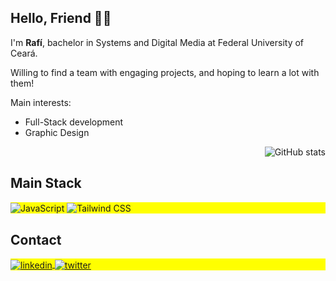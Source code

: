 ## Hello, Friend 👋🏻
<p>I'm <strong>Rafí</strong>, bachelor in Systems and Digital Media at Federal University of Ceará.</p>
<p>Willing to find a team with engaging projects, and hoping to learn a lot with them!</p>

<p>Main interests: </p>
<ul>
  <li>Full-Stack development</li>
<!--   <li>Back-end (beggining)</li> -->
  <li>Graphic Design</li>
</ul>

<img align="right" src="https://github-readme-stats.vercel.app/api/top-langs/?username=rafimota&theme=blue-green" alt="GitHub stats">
</br>

<h2>Main Stack</h2>

<p align="left" style="background:yellow">
<img align="center" src="https://img.shields.io/badge/JavaScript-F7DF1E?style=for-the-badge&logo=javascript&logoColor=black" alt="JavaScript"/>
<img align="center" src="https://img.shields.io/badge/Tailwind_CSS-38B2AC?style=for-the-badge&logo=tailwind-css&logoColor=white" alt="Tailwind CSS"/>
</p>

<h2>Contact</h2>

<p align="left" style="background:yellow">
<a href="https://linkedin.com/in/rafimota" target="_blank">
<img align="center" src="https://img.shields.io/badge/LinkedIn-0077B5?style=for-the-badge&logo=linkedin&logoColor=white" alt="linkedin"/>
</a>
<a href="https://twitter.com/rafimota" target="_blank">
  <img align="center" src="https://img.shields.io/badge/Twitter-1DA1F2?style=for-the-badge&logo=twitter&logoColor=white" alt="twitter"/>  
</a>

</p>
<!-- <a href="https://instagram.com/rafimota" target="_blank">
 <img align="center" src="https://img.shields.io/badge/Instagram-E4405F?style=for-the-badge&logo=instagram&logoColor=white" alt="instagram"/>
</a> --!>


